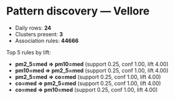 # Pattern discovery — Vellore

- Daily rows: **24**
- Clusters present: **3**
- Association rules: **44666**

Top 5 rules by lift:

- **pm2_5=med ⇒ pm10=med** (support 0.25, conf 1.00, lift 4.00)
- **pm10=med ⇒ pm2_5=med** (support 0.25, conf 1.00, lift 4.00)
- **pm2_5=med ⇒ co=med** (support 0.25, conf 1.00, lift 4.00)
- **co=med ⇒ pm2_5=med** (support 0.25, conf 1.00, lift 4.00)
- **co=med ⇒ pm10=med** (support 0.25, conf 1.00, lift 4.00)
